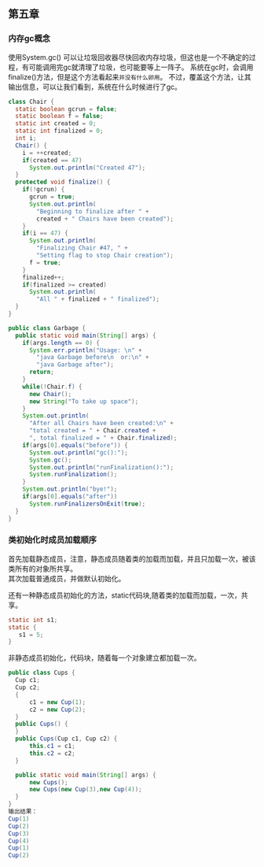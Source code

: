 ## 第五章 

### 内存gc概念 
使用System.gc() 可以让垃圾回收器尽快回收内存垃圾，但这也是一个不确定的过程，有可能调用完gc就清理了垃圾，也可能要等上一阵子。
系统在gc时，会调用finalize()方法，但是这个方法看起来`并没有什么卵用`。
不过，覆盖这个方法，让其输出信息，可以让我们看到，系统在什么时候进行了gc。
```java
class Chair {
  static boolean gcrun = false;
  static boolean f = false;
  static int created = 0;
  static int finalized = 0;
  int i;
  Chair() {
    i = ++created;
    if(created == 47) 
      System.out.println("Created 47");
  }
  protected void finalize() {
    if(!gcrun) {
      gcrun = true;
      System.out.println(
        "Beginning to finalize after " +
        created + " Chairs have been created");
    }
    if(i == 47) {
      System.out.println(
        "Finalizing Chair #47, " +
        "Setting flag to stop Chair creation");
      f = true;
    }
    finalized++;
    if(finalized >= created)
      System.out.println(
        "All " + finalized + " finalized");
  }
}

public class Garbage {
  public static void main(String[] args) {
    if(args.length == 0) {
      System.err.println("Usage: \n" +
        "java Garbage before\n  or:\n" +
        "java Garbage after");
      return;
    }
    while(!Chair.f) {
      new Chair();
      new String("To take up space");
    }
    System.out.println(
      "After all Chairs have been created:\n" +
      "total created = " + Chair.created +
      ", total finalized = " + Chair.finalized);
    if(args[0].equals("before")) {
      System.out.println("gc():");
      System.gc();
      System.out.println("runFinalization():");
      System.runFinalization();
    }
    System.out.println("bye!");
    if(args[0].equals("after"))
      System.runFinalizersOnExit(true);
  }
}
```
### 类初始化时成员加载顺序 
 首先加载静态成员，注意，静态成员随着类的加载而加载，并且只加载一次，被该类所有的对象所共享。   
 其次加载普通成员，并做默认初始化。   
    
 还有一种静态成员初始化的方法，static代码块,随着类的加载而加载，一次，共享。
 ```java
 static int s1;
 static {
    s1 = 5;
 }
 ```
 非静态成员初始化，代码块，随着每一个对象建立都加载一次。
  ```java
  public class Cups {
	Cup c1;
	Cup c2;
	{
		c1 = new Cup(1);
		c2 = new Cup(2);
	}
  	public Cups() {
	}
	public Cups(Cup c1, Cup c2) {
		this.c1 = c1;
		this.c2 = c2;
	}

	public static void main(String[] args) {
		new Cups();
		new Cups(new Cup(3),new Cup(4));
	}
}
输出结果：
Cup(1)
Cup(2)
Cup(3)
Cup(4)
Cup(1)
Cup(2)
   ```
   
